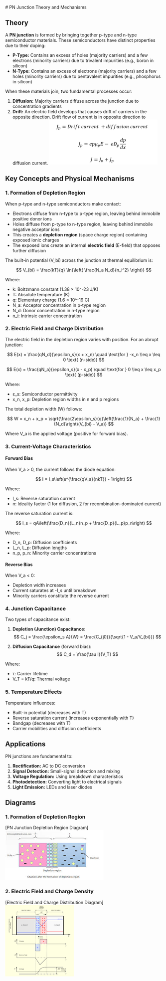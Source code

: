 \# PN Junction Theory and Mechanisms

## Theory

A **PN junction** is formed by bringing together p-type and n-type semiconductor materials. These semiconductors have distinct properties due to their doping:

- **P-Type:** Contains an excess of holes (majority carriers) and a few electrons (minority carriers) due to trivalent impurities (e.g., boron in silicon)
- **N-Type:** Contains an excess of electrons (majority carriers) and a few holes (minority carriers) due to pentavalent impurities (e.g., phosphorus in silicon)

When these materials join, two fundamental processes occur:
1. **Diffusion:** Majority carriers diffuse across the junction due to concentration gradients
2. **Drift:** An electric field develops that causes drift of carriers in the opposite direction. Drift flow of current is in opposite direction to diffusion current.
![current](./images/image.png)
## Key Concepts and Physical Mechanisms

### 1. Formation of Depletion Region

When p-type and n-type semiconductors make contact:
- Electrons diffuse from n-type to p-type region, leaving behind immobile positive donor ions
- Holes diffuse from p-type to n-type region, leaving behind immobile negative acceptor ions
- This creates a **depletion region** (space charge region) containing exposed ionic charges
- The exposed ions create an internal **electric field** (E-field) that opposes further diffusion

The built-in potential (V_bi) across the junction at thermal equilibrium is:

$$ V_{bi} = \frac{kT}{q} \ln{\left( \frac{N_a N_d}{n_i^2} \right)} $$

Where:
- k: Boltzmann constant (1.38 × 10^-23 J/K)
- T: Absolute temperature (K)
- q: Elementary charge (1.6 × 10^-19 C)
- N_a: Acceptor concentration in p-type region
- N_d: Donor concentration in n-type region
- n_i: Intrinsic carrier concentration

### 2. Electric Field and Charge Distribution

The electric field in the depletion region varies with position. For an abrupt junction:

$$ E(x) = \frac{qN_d}{\epsilon_s}(x + x_n) \quad \text{for } -x_n \leq x \leq 0 \text{ (n-side)} $$

$$ E(x) = \frac{qN_a}{\epsilon_s}(x - x_p) \quad \text{for } 0 \leq x \leq x_p \text{ (p-side)} $$

Where:
- ε_s: Semiconductor permittivity
- x_n, x_p: Depletion region widths in n and p regions

The total depletion width (W) follows:

$$ W = x_n + x_p = \sqrt{\frac{2\epsilon_s}{q}\left(\frac{1}{N_a} + \frac{1}{N_d}\right)(V_{bi} - V_a)} $$

Where V_a is the applied voltage (positive for forward bias).

### 3. Current-Voltage Characteristics

#### Forward Bias

When V_a > 0, the current follows the diode equation:

$$ I = I_s\left(e^{\frac{qV_a}{nkT}} - 1\right) $$

Where:
- I_s: Reverse saturation current
- n: Ideality factor (1 for diffusion, 2 for recombination-dominated current)

The reverse saturation current is:

$$ I_s = qA\left(\frac{D_n}{L_n}n_p + \frac{D_p}{L_p}p_n\right) $$

Where:
- D_n, D_p: Diffusion coefficients
- L_n, L_p: Diffusion lengths
- n_p, p_n: Minority carrier concentrations

#### Reverse Bias

When V_a < 0:
- Depletion width increases
- Current saturates at -I_s until breakdown
- Minority carriers constitute the reverse current

### 4. Junction Capacitance

Two types of capacitance exist:

1. **Depletion (Junction) Capacitance:**
   $$ C_j = \frac{\epsilon_s A}{W} = \frac{C_{j0}}{\sqrt{1 - V_a/V_{bi}}} $$

2. **Diffusion Capacitance** (forward bias):
   $$ C_d = \frac{\tau I}{V_T} $$

Where:
- τ: Carrier lifetime
- V_T = kT/q: Thermal voltage

### 5. Temperature Effects

Temperature influences:
- Built-in potential (decreases with T)
- Reverse saturation current (increases exponentially with T)
- Bandgap (decreases with T)
- Carrier mobilities and diffusion coefficients

## Applications

PN junctions are fundamental to:
1. **Rectification:** AC to DC conversion
2. **Signal Detection:** Small-signal detection and mixing
3. **Voltage Regulation:** Using breakdown characteristics
4. **Photodetection:** Converting light to electrical signals
5. **Light Emission:** LEDs and laser diodes

## Diagrams

### 1. Formation of Depletion Region
[PN Junction Depletion Region Diagram]
![Depletion Region](./images/depletion.png)

### 2. Electric Field and Charge Density
[Electric Field and Charge Distribution Diagram]
![Electric Field](./images/electric.png)
